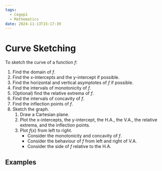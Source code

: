 ```yaml
---
tags:
  - Cegep1
  - Mathematics
date: 2024-11-13T15:17:39
---
```


# Curve Sketching

To sketch the curve of a function $f$:

1. Find the domain of $f$.
2. Find the x-intercepts and the y-intercept if possible.
3. Find the horizontal and vertical asymptotes of $f$ if possible.
4. Find the intervals of monotonicity of $f$.
5. (Optional) find the relative extrema of $f$.
6. Find the intervals of concavity of $f$.
7. Find the inflection points of $f$.
8. Sketch the graph.
	1. Draw a Cartesian plane.
	2. Plot the x-intercepts, the y-intercept, the H.A., the V.A., the relative extrema, and the inflection points.
	3. Plot $f(x)$ from left to right.
		- Consider the monotonicity and concavity of $f$.
		- Consider the behaviour of $f$ from left and right of V.A.
		- Consider the side of $f$ relative to the H.A.

## Examples

